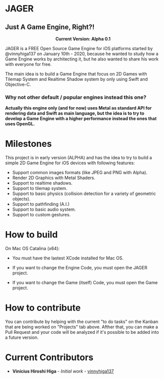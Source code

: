 # JAGER
## Just A Game Engine, Right?!

<p align="center"><b>Current Version: Alpha 0.1</b></p>

JAGER is a FREE Open Source Game Engine for iOS platforms started by @vinnyhiga137 on January 10th - 2020, because he wanted to study how a Game Engine works by architecting it, but he also wanted to share his work with everyone for free.

The main idea is to build a Game Engine that focus on 2D Games with Tilemap System and Realtime Shadow system by only using Swift and Objective-C.

### Why not other default / popular engines instead this one?

**Actually this engine only (and for now) uses Metal as standard API for rendering data and Swift as main language, but the idea is to try to develop a Game Engine with a higher performance instead the ones that uses OpenGL.**

# Milestones

This project is in early version (ALPHA) and has the idea to try to build a simple 2D Game Engine for iOS devices with following features:

* Support common images formats (like JPEG and PNG with Alpha).
* Render 2D Graphics with Metal Shaders.
* Support to realtime shadows.
* Support to tilemap system.
* Support to basic physics (collision detection for a variety of geometric objects).
* Support to pathfinding (A.I.)
* Support to basic audio system.
* Support to custom gestures.

# How to build

On Mac OS Catalina (x64):

* You must have the lastest XCode installed for Mac OS.

* If you want to change the Engine Code, you must open the JAGER project.

* If you want to change the Game (itself) Code, you must open the Game project.


# How to contribute

You can contribute by helping with the current "to do tasks" on the Kanban that are being worked on "Projects" tab above.  Afther that, you can make a Pull Request and your code will be analyzed if it's possible to be added into a future version.

# Current Contributors

* **Vinícius Hiroshi Higa** - *Initial work* - [vinnyhiga137](https://github.com/vinnyhiga137)
